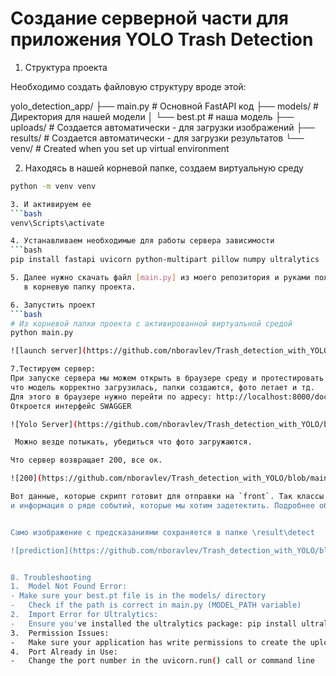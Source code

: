 # Создание серверной части для приложения YOLO Trash Detection

1. Структура проекта

Необходимо создать файловую структуру вроде этой:

yolo_detection_app/
├── main.py            # Основной FastAPI код
├── models/            # Директория для нашей модели
│   └── best.pt        # наша модель
├── uploads/           # Создается автоматически - для загрузки изображений
├── results/           # Создается автоматически - для загрузки результатов
└── venv/              # Created when you set up virtual environment

2. Находясь в нашей корневой папке, создаем виртуальную среду
```bash
python -m venv venv

3. И активируем ее
```bash
venv\Scripts\activate

4. Устанавливаем необходимые для работы сервера зависимости
```bash
pip install fastapi uvicorn python-multipart pillow numpy ultralytics

5. Далее нужно скачать файл [main.py] из моего репозитория и руками положить его себе на локальную машину
   в корневую папку проекта.

6. Запустить проект
```bash
# Из корневой папки проекта с активированной виртуальной средой
python main.py

![launch server](https://github.com/nboravlev/Trash_detection_with_YOLO/blob/main/Docs/unicorn.PNG)

7.Тестируем сервер:
При запуске сервера мы можем открыть в браузере среду и протестировать его работу: проверить,
что модель корректно загрузилась, папки создаются, фото летает и тд.
Для этого в браузере нужно перейти по адресу: http://localhost:8000/docs.
Откроется интерфейс SWAGGER

![Yolo Server](https://github.com/nboravlev/Trash_detection_with_YOLO/blob/main/Docs/YOLO%20server.PNG)

 Можно везде потыкать, убедиться что фото загружаются.

Что сервер возвращает 200, все ок.

![200](https://github.com/nboravlev/Trash_detection_with_YOLO/blob/main/Docs/code200.PNG)

Вот данные, которые скрипт готовит для отправки на `front`. Так классы с координатами bbox'ов и
и информация о ряде событий, которые мы хотим задетектить. Подробнее об этом будет сказано в документации к `frontend`


Само изображение с предсказаниями сохраняется в папке \result\detect

![prediction](https://github.com/nboravlev/Trash_detection_with_YOLO/blob/main/Docs/detect.PNG)


8. Troubleshooting
1.	Model Not Found Error: 
- Make sure your best.pt file is in the models/ directory
-	Check if the path is correct in main.py (MODEL_PATH variable)
2.	Import Error for Ultralytics: 
-	Ensure you've installed the ultralytics package: pip install ultralytics
3.	Permission Issues: 
-	Make sure your application has write permissions to create the uploads/ and results/ directories
4.	Port Already in Use: 
-	Change the port number in the uvicorn.run() call or command line


